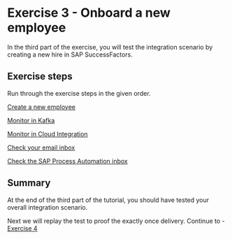 # Exercise 3 - Onboard a new employee

In the third part of the exercise, you will test the integration scenario by creating a new hire in SAP SuccessFactors.

## Exercise steps

Run through the exercise steps in the given order.

[Create a new employee](ex31)

[Monitor in Kafka](ex32)

[Monitor in Cloud Integration](ex33)

[Check your email inbox](ex24)

[Check the SAP Process Automation inbox](ex24)

## Summary

At the end of the third part of the tutorial, you should have tested your overall integration scenario.

Next we will replay the test to proof the exactly once delivery. Continue to - [Exercise 4](/exercises/ex4)
